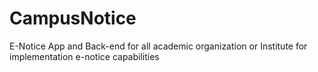 # CampusNotice
E-Notice  App and Back-end for all  academic organization or Institute for implementation e-notice capabilities
